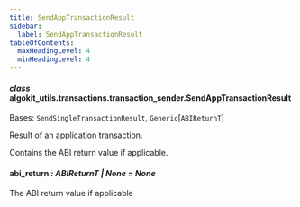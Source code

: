 ```yaml
---
title: SendAppTransactionResult
sidebar:
  label: SendAppTransactionResult
tableOfContents:
  maxHeadingLevel: 4
  minHeadingLevel: 4
---
```


#### _class_ algokit_utils.transactions.transaction_sender.SendAppTransactionResult

Bases: `SendSingleTransactionResult`, `Generic`[`ABIReturnT`]

Result of an application transaction.

Contains the ABI return value if applicable.

#### abi_return _: ABIReturnT | None_ _= None_

The ABI return value if applicable
